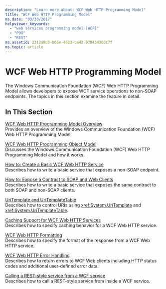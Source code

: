 ```yaml
---
description: "Learn more about: WCF Web HTTP Programming Model"
title: "WCF Web HTTP Programming Model"
ms.date: "03/30/2017"
helpviewer_keywords: 
  - "web services programming model [WCF]"
  - "POX"
  - "REST"
ms.assetid: 2312a8d3-b66e-4623-ba42-978434300c7f
ms.topic: article
---
```

# WCF Web HTTP Programming Model

The Windows Communication Foundation (WCF) Web HTTP Programming Model allows developers to expose WCF service operations to non-SOAP endpoints. The topics in this section examine the feature in detail.  
  
## In This Section  

 [WCF Web HTTP Programming Model Overview](wcf-web-http-programming-model-overview.md)  
 Provides an overview of the Windows Communication Foundation (WCF) Web HTTP Programming Model.  
  
 [WCF Web HTTP Programming Object Model](wcf-web-http-programming-object-model.md)  
 Discusses the Windows Communication Foundation (WCF) Web HTTP Programming Model and how it works.  
  
 [How to: Create a Basic WCF Web HTTP Service](how-to-create-a-basic-wcf-web-http-service.md)  
 Describes how to write a basic service that exposes a non-SOAP endpoint.  
  
 [How to: Expose a Contract to SOAP and Web Clients](how-to-expose-a-contract-to-soap-and-web-clients.md)  
 Describes how to write a basic service that exposes the same contract to both SOAP and non-SOAP clients.  
  
 [UriTemplate and UriTemplateTable](uritemplate-and-uritemplatetable.md)  
 Describes how to control URIs using <xref:System.UriTemplate> and <xref:System.UriTemplateTable>.  
  
 [Caching Support for WCF Web HTTP Services](caching-support-for-wcf-web-http-services.md)  
 Describes how to specify caching behavior for a WCF Web HTTP service.  
  
 [WCF Web HTTP Formatting](wcf-web-http-formatting.md)  
 Describes how to specify the format of the response from a WCF Web HTTP service.  
  
 [WCF Web HTTP Error Handling](wcf-web-http-error-handling.md)  
 Describes how to return errors to WCF Web clients including HTTP status codes and additional user-defined error data.  
  
 [Calling a REST-style service from a WCF service](calling-a-rest-style-service-from-a-wcf-service.md)  
 Describes how to call a REST-style service from inside a WCF service.
